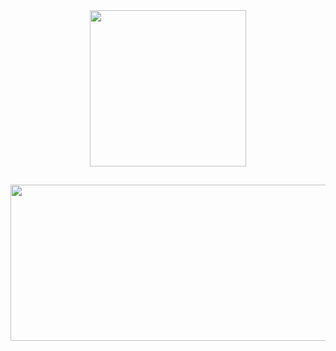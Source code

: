 <div align="center">
  <img height="250em" src="https://github-readme-stats.vercel.app/api?username=LucasRodrigoADS&show_icons=true&theme=algolia&include_all_commits=true&count_private=true"/><br>
  
  ##
  <img src="https://media.giphy.com/media/gtuQIOTlQdk9Mx3L5i/giphy.gif" width="600" height="250"/>
 </div>
 
